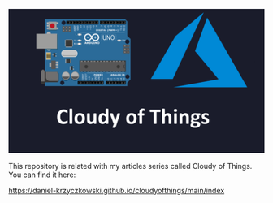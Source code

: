 <p align="center">
<img src="https://github.com/Daniel-Krzyczkowski/Daniel-Krzyczkowski.github.io/blob/master/cloudyofthings/mainassets/CloudyOfThings.png?raw=true" alt="Windows IoT Core samples repository"/>
</p>

This repository is related with my articles series called Cloudy of Things. You can find it here: 

https://daniel-krzyczkowski.github.io/cloudyofthings/main/index

